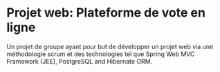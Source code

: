 # Projet web: Plateforme de vote en ligne

Un projet de groupe ayant pour but de développer un projet web via une méthodologie scrum et des technologies tel que Spring Web MVC Framework (JEE), PostgreSQL and Hibernate ORM.
